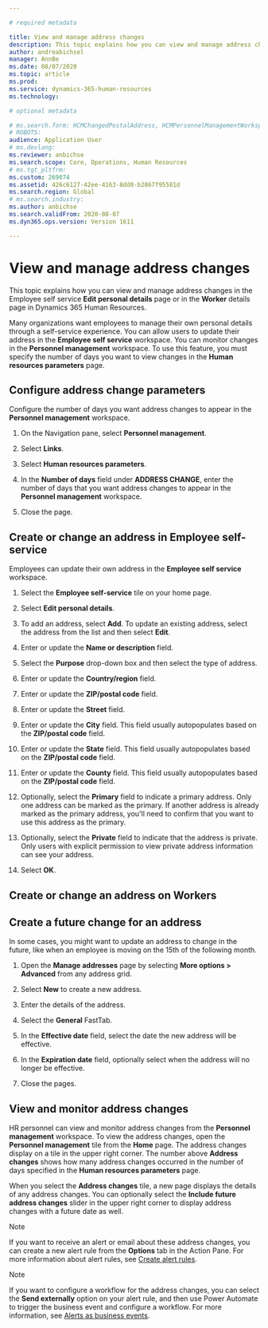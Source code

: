 ```yaml
---

# required metadata

title: View and manage address changes
description: This topic explains how you can view and manage address changes in Dynamics 365 Human Resources.
author: andreabichsel
manager: AnnBe
ms.date: 08/07/2020
ms.topic: article
ms.prod: 
ms.service: dynamics-365-human-resources
ms.technology: 

# optional metadata

# ms.search.form: HCMChangedPostalAddress, HCMPersonnelManagementWorkspace, HRMParameters
# ROBOTS: 
audience: Application User
# ms.devlang: 
ms.reviewer: anbichse
ms.search.scope: Core, Operations, Human Resources
# ms.tgt_pltfrm: 
ms.custom: 269074
ms.assetid: 426c6127-42ee-4163-8dd0-b2867f95581d
ms.search.region: Global
# ms.search.industry: 
ms.author: anbichse
ms.search.validFrom: 2020-08-07
ms.dyn365.ops.version: Version 1611

---
```


# View and manage address changes

This topic explains how you can view and manage address changes in the Employee self service **Edit personal details** page or in the **Worker** details page in Dynamics 365 Human Resources.

Many organizations want employees to manage their own personal details through a self-service experience. You can allow users to update their address in the **Employee self service** workspace. You can monitor changes in the **Personnel management** workspace. To use this feature, you must specify the number of days you want to view changes in the **Human resources parameters** page.

## Configure address change parameters

Configure the number of days you want address changes to appear in the **Personnel management** workspace.

1. On the Navigation pane, select **Personnel management**.

2. Select **Links**.

3. Select **Human resources parameters**.

4. In the **Number of days** field under **ADDRESS CHANGE**, enter the number of days that you want address changes to appear in the **Personnel management** workspace.

5. Close the page.

## Create or change an address in Employee self-service

Employees can update their own address in the **Employee self service** workspace.

1. Select the **Employee self-service** tile on your home page.

2. Select **Edit personal details**.

3. To add an address, select **Add**. To update an existing address, select the address from the list and then select **Edit**.

4. Enter or update the **Name or description** field.

5. Select the **Purpose** drop-down box and then select the type of address.

6. Enter or update the **Country/region** field.

7. Enter or update the **ZIP/postal code** field.

8. Enter or update the **Street** field.

9. Enter or update the **City** field. This field usually autopopulates based on the **ZIP/postal code** field.

10. Enter or update the **State** field. This field usually autopopulates based on the **ZIP/postal code** field.

11. Enter or update the **County** field. This field usually autopopulates based on the **ZIP/postal code** field.

12. Optionally, select the **Primary** field to indicate a primary address. Only one address can be marked as the primary. If another address is already marked as the primary address, you'll need to confirm that you want to use this address as the primary.

13. Optionally, select the **Private** field to indicate that the address is private. Only users with explicit permission to view private address information can see your address.

14. Select **OK**.

## Create or change an address on Workers


## Create a future change for an address

In some cases, you might want to update an address to change in the future, like when an employee is moving on the 15th of the following month.

1. Open the **Manage addresses** page by selecting **More options > Advanced** from any address grid.

2. Select **New** to create a new address.

3. Enter the details of the address.

4. Select the **General** FastTab.

5. In the **Effective date** field, select the date the new address will be effective.

6. In the **Expiration date** field, optionally select when the address will no longer be effective.

7. Close the pages.

## View and monitor address changes

HR personnel can view and monitor address changes from the **Personnel management** workspace. To view the address changes, open the **Personnel management** tile from the **Home** page. The address changes display on a tile in the upper right corner. The number above **Address changes** shows how many address changes occurred in the number of days specified in the **Human resources parameters** page. 

When you select the **Address changes** tile, a new page displays the details of any address changes. You can optionally select the **Include future address changes** slider in the upper right corner to display address changes with a future date as well.

> [!NOTE]
> If you want to receive an alert or email about these address changes, you can create a new alert rule from the **Options** tab in the Action Pane. For more information about alert rules, see [Create alert rules](/fin-ops-core/fin-ops/get-started/create-alert-rules.md).

> [!NOTE]
> If you want to configure a workflow for the address changes, you can select the **Send externally** option on your alert rule, and then use Power Automate to trigger the business event and configure a workflow. For more information, see [Alerts as business events](/fin-ops-core/dev-itpro/business-events/alerts-business-events.md).
